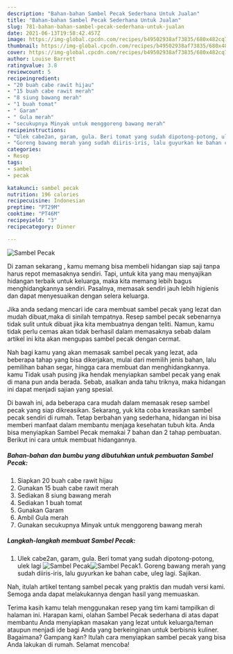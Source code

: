 ```yaml
---
description: "Bahan-bahan Sambel Pecak Sederhana Untuk Jualan"
title: "Bahan-bahan Sambel Pecak Sederhana Untuk Jualan"
slug: 781-bahan-bahan-sambel-pecak-sederhana-untuk-jualan
date: 2021-06-13T19:58:42.457Z
image: https://img-global.cpcdn.com/recipes/b49502938af73835/680x482cq70/sambel-pecak-foto-resep-utama.jpg
thumbnail: https://img-global.cpcdn.com/recipes/b49502938af73835/680x482cq70/sambel-pecak-foto-resep-utama.jpg
cover: https://img-global.cpcdn.com/recipes/b49502938af73835/680x482cq70/sambel-pecak-foto-resep-utama.jpg
author: Louise Barrett
ratingvalue: 3.8
reviewcount: 5
recipeingredient:
- "20 buah cabe rawit hijau"
- "15 buah cabe rawit merah"
- "8 siung bawang merah"
- "1 buah tomat"
- " Garam"
- " Gula merah"
- "secukupnya Minyak untuk menggoreng bawang merah"
recipeinstructions:
- "Ulek cabe2an, garam, gula. Beri tomat yang sudah dipotong-potong, ulek lagi"
- "Goreng bawang merah yang sudah diiris-iris, lalu guyurkan ke bahan cabe, uleg lagi. Sajikan."
categories:
- Resep
tags:
- sambel
- pecak

katakunci: sambel pecak 
nutrition: 196 calories
recipecuisine: Indonesian
preptime: "PT29M"
cooktime: "PT46M"
recipeyield: "3"
recipecategory: Dinner

---
```



![Sambel Pecak](https://img-global.cpcdn.com/recipes/b49502938af73835/680x482cq70/sambel-pecak-foto-resep-utama.jpg)

Di zaman  sekarang , kamu memang bisa membeli hidangan siap saji tanpa harus repot memasaknya sendiri. Tapi, untuk kita yang mau menyajikan hidangan terbaik untuk keluarga, maka kita memang lebih bagus menghidangkannya sendiri. Pasalnya, memasak sendiri jauh lebih higienis dan dapat menyesuaikan dengan selera keluarga.

Jika anda sedang mencari ide cara membuat sambel pecak yang lezat dan mudah dibuat,maka di sinilah tempatnya. Resep sambel pecak  sebenarnya tidak sulit untuk dibuat jika kita membuatnya dengan teliti. Namun, kamu tidak perlu cemas akan tidak berhasil dalam memasaknya 
sebab dalam artikel ini kita akan mengupas sambel pecak dengan cermat.  



Nah bagi kamu yang akan memasak sambel pecak yang lezat, ada beberapa tahap yang bisa dikerjakan, mulai dari memilih jenis bahan, lalu pemilihan bahan segar, hingga cara membuat dan menghidangkannya. kamu Tidak usah pusing jika hendak menyiapkan sambel pecak yang enak di mana pun anda berada. Sebab, asalkan anda  tahu triknya, maka hidangan ini dapat menjadi sajian yang spesial.

Di bawah ini, ada beberapa cara mudah dalam memasak resep sambel pecak yang siap dikreasikan. Sekarang, yuk kita coba kreasikan sambel pecak sendiri di rumah. Tetap berbahan yang sederhana, hidangan ini bisa memberi manfaat dalam membantu menjaga kesehatan tubuh kita. Anda bisa menyiapkan Sambel Pecak memakai 7 bahan dan 2 tahap pembuatan. Berikut ini cara untuk membuat hidangannya.

<!--inarticleads1-->

##### Bahan-bahan dan bumbu yang dibutuhkan untuk pembuatan Sambel Pecak:

1. Siapkan 20 buah cabe rawit hijau
1. Gunakan 15 buah cabe rawit merah
1. Sediakan 8 siung bawang merah
1. Sediakan 1 buah tomat
1. Gunakan  Garam
1. Ambil  Gula merah
1. Gunakan secukupnya Minyak untuk menggoreng bawang merah




<!--inarticleads2-->

##### Langkah-langkah membuat Sambel Pecak:

1. Ulek cabe2an, garam, gula. Beri tomat yang sudah dipotong-potong, ulek lagi
<img src="https://img-global.cpcdn.com/steps/16cd1cf9b8bfbf3c/160x128cq70/sambel-pecak-langkah-memasak-1-foto.jpg" alt="Sambel Pecak"><img src="https://img-global.cpcdn.com/steps/f7d14f0e0a7454fa/160x128cq70/sambel-pecak-langkah-memasak-1-foto.jpg" alt="Sambel Pecak">1. Goreng bawang merah yang sudah diiris-iris, lalu guyurkan ke bahan cabe, uleg lagi. Sajikan.




Nah, itulah artikel tentang  sambel pecak  yang praktis dan mudah versi kami. Semoga anda dapat melakukannya dengan hasil yang memuaskan. 

Terima kasih kamu telah menggunakan resep yang tim kami tampilkan di halaman ini. Harapan kami, olahan  Sambel Pecak sederhana di atas dapat membantu Anda menyiapkan masakan yang lezat untuk keluarga/teman ataupun menjadi ide bagi Anda yang berkeinginan untuk berbisnis kuliner. Bagaimana? Gampang kan? Itulah cara menyiapkan sambel pecak yang bisa Anda lakukan di rumah. Selamat mencoba!

